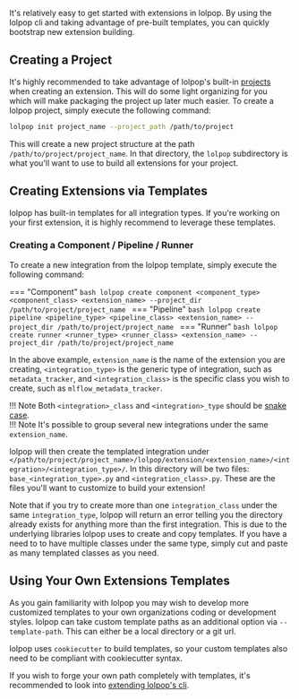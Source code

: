 
It's relatively easy to get started with extensions in lolpop. By using the lolpop cli and taking advantage of pre-built templates, you can quickly bootstrap new extension building. 


## Creating a Project

It's highly recommended to take advantage of lolpop's built-in [projects](lolpop_projects.md) when creating an extension. This will do some light organizing for you which will make packaging the project up later much easier. To create a lolpop project, simply execute the following command: 

```bash
lolpop init project_name --project_path /path/to/project
```

This will create a new project structure at the path `/path/to/project/project_name`. In that directory, the `lolpop` subdirectory is what you'll want to use to build all extensions for your project. 

## Creating Extensions via Templates 

lolpop has built-in templates for all integration types. If you're working on your first extension, it is highly recommend to leverage these templates. 

### Creating a Component / Pipeline / Runner

To create a new integration from the lolpop template, simply execute the following command: 

=== "Component"
    ```bash
    lolpop create component <component_type> <component_class> <extension_name> --project_dir /path/to/project/project_name
    ```
=== "Pipeline" 
    ```bash
    lolpop create pipeline <pipeline_type> <pipeline_class> <extension_name> --project_dir /path/to/project/project_name
    ```
=== "Runner" 
    ```bash
    lolpop create runner <runner_type> <runner_class> <extension_name> --project_dir /path/to/project/project_name
    ```

In the above example, `extension_name` is the name of the extension you are creating, `<integration_type>` is the generic type of integration, such as `metadata_tracker`, and `<integration_class>` is the specific class you wish to create, such as `mlflow_metadata_tracker`.

!!! Note 
    Both `<integration>_class` and `<integration>_type` should be [snake case](https://en.wikipedia.org/wiki/Snake_case).  
!!! Note
    It's possible to group several new integrations under the same `extension_name`.

lolpop will then create the templated integration under `</path/to/project/project_name>/lolpop/extension/<extension_name>/<integration>/<integration_type>/`. In this directory will be two files: `base_<integration_type>.py` and `<integration_class>.py`. These are the files you'll want to customize to build your extension!

Note that if you try to create more than one `integration_class` under the same `integration_type`, lolpop will return an error telling you the directory already exists for anything more than the first integration. This is due to the underlying libraries lolpop uses to create and copy templates. If you have a need to to have multiple classes under the same type, simply cut and paste as many templated classes as you need. 

## Using Your Own Extensions Templates

As you gain familiarity with lolpop you may wish to develop more customized templates to your own organizations coding or development styles. lolpop can take custom template paths as an additional option via `--template-path`. This can either be a local directory or a git url. 

lolpop uses `cookiecutter` to build templates, so your custom templates also need to be compliant with cookiecutter syntax. 

If you wish to forge your own path completely with templates, it's recommended to look into [extending lolpop's cli](cli_extensions.md).